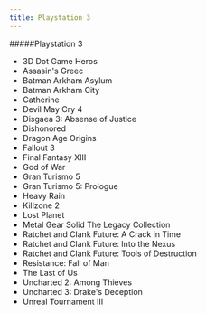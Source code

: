 ```yaml
---
title: Playstation 3
---
```


#####Playstation 3

* 3D Dot Game Heros
* Assasin's Greec
* Batman Arkham Asylum
* Batman Arkham City
* Catherine
* Devil May Cry 4
* Disgaea 3: Absense of Justice
* Dishonored
* Dragon Age Origins
* Fallout 3
* Final Fantasy XIII
* God of War
* Gran Turismo 5
* Gran Turismo 5: Prologue
* Heavy Rain
* Killzone 2
* Lost Planet
* Metal Gear Solid The Legacy Collection
* Ratchet and Clank Future: A Crack in Time
* Ratchet and Clank Future: Into the Nexus
* Ratchet and Clank Future: Tools of Destruction
* Resistance: Fall of Man
* The Last of Us
* Uncharted 2: Among Thieves
* Uncharted 3: Drake's Deception
* Unreal Tournament III
